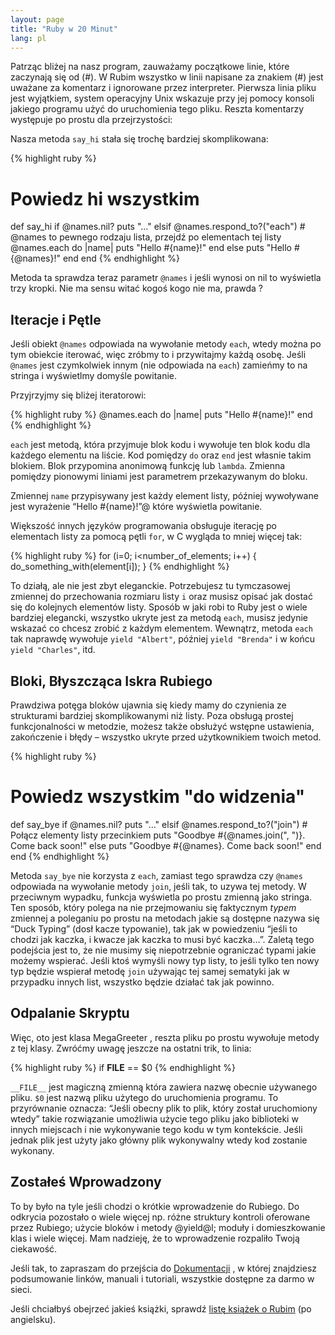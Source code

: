 ```yaml
---
layout: page
title: "Ruby w 20 Minut"
lang: pl
---
```


Patrząc bliżej na nasz program, zauważamy początkowe linie, które
zaczynają się od (#). W Rubim wszystko w linii napisane za znakiem (#)
jest uważane za komentarz i ignorowane przez interpreter. Pierwsza linia
pliku jest wyjątkiem, system operacyjny Unix wskazuje przy jej pomocy
konsoli jakiego programu użyć do uruchomienia tego pliku. Reszta
komentarzy występuje po prostu dla przejrzystości:

Nasza metoda `say_hi` stała się trochę bardziej skomplikowana:

{% highlight ruby %}
# Powiedz hi wszystkim
def say_hi
  if @names.nil?
    puts "..."
  elsif @names.respond_to?("each")
    # @names to pewnego rodzaju lista, przejdź po elementach tej listy
    @names.each do |name|
      puts "Hello #{name}!"
    end
  else
    puts "Hello #{@names}!"
  end
end
{% endhighlight %}

Metoda ta sprawdza teraz parametr `@names` i jeśli wynosi on nil to
wyświetla trzy kropki. Nie ma sensu witać kogoś kogo nie ma, prawda ?

## Iteracje i Pętle

Jeśli obiekt `@names` odpowiada na wywołanie metody `each`, wtedy można
po tym obiekcie iterować, więc zróbmy to i przywitajmy każdą osobę.
Jeśli `@names` jest czymkolwiek innym (nie odpowiada na `each`) zamieńmy
to na stringa i wyświetlmy domyśle powitanie.

Przyjrzyjmy się bliżej iteratorowi:

{% highlight ruby %}
@names.each do |name|
  puts "Hello #{name}!"
end
{% endhighlight %}

`each` jest metodą, która przyjmuje blok kodu i wywołuje ten blok kodu
dla każdego elementu na liście. Kod pomiędzy `do` oraz `end` jest
własnie takim blokiem. Blok przypomina anonimową funkcję lub `lambda`.
Zmienna pomiędzy pionowymi liniami jest parametrem przekazywanym do
bloku.

Zmiennej `name` przypisywany jest każdy element listy, później
wywoływane jest wyrażenie “Hello #\{name}!”@ które wyświetla powitanie.

Większość innych języków programowania obsługuje iterację po elementach
listy za pomocą pętli `for`, w C wygląda to mniej więcej tak:

{% highlight ruby %}
for (i=0; i<number_of_elements; i++)
{
  do_something_with(element[i]);
}
{% endhighlight %}

To działą, ale nie jest zbyt eleganckie. Potrzebujesz tu tymczasowej
zmiennej do przechowania rozmiaru listy `i` oraz musisz opisać jak
dostać się do kolejnych elementów listy. Sposób w jaki robi to Ruby jest
o wiele bardziej elegancki, wszystko ukryte jest za metodą `each`,
musisz jedynie wskazać co chcesz zrobić z każdym elementem. Wewnątrz,
metoda `each` tak naprawdę wywołuje `yield "Albert"`, później `yield
"Brenda"` i w końcu `yield "Charles"`, itd.

## Bloki, Błyszcząca Iskra Rubiego

Prawdziwa potęga bloków ujawnia się kiedy mamy do czynienia ze
strukturami bardziej skomplikowanymi niż listy. Poza obsługą prostej
funkcjonalności w metodzie, możesz także obsłużyć wstępne ustawienia,
zakończenie i błędy – wszystko ukryte przed użytkownikiem twoich metod.

{% highlight ruby %}
# Powiedz wszystkim "do widzenia"
def say_bye
  if @names.nil?
    puts "..."
  elsif @names.respond_to?("join")
    # Połącz elementy listy przecinkiem
    puts "Goodbye #{@names.join(", ")}.  Come back soon!"
  else
    puts "Goodbye #{@names}.  Come back soon!"
  end
end
{% endhighlight %}

Metoda `say_bye` nie korzysta z `each`, zamiast tego sprawdza czy
`@names` odpowiada na wywołanie metody `join`, jeśli tak, to uzywa tej
metody. W przeciwnym wypadku, funkcja wyświetla po prostu zmienną jako
stringa. Ten sposób, który polega na nie przejmowaniu się faktycznym
*typem* zmiennej a poleganiu po prostu na metodach jakie są dostępne
nazywa się “Duck Typing” (dosł kacze typowanie), tak jak w powiedzeniu
“jeśli to chodzi jak kaczka, i kwacze jak kaczka to musi być kaczka…”.
Zaletą tego podejścia jest to, że nie musimy się niepotrzebnie
ograniczać typami jakie możemy wspierać. Jeśli ktoś wymyśli nowy typ
listy, to jeśli tylko ten nowy typ będzie wspierał metodę `join`
używając tej samej sematyki jak w przypadku innych list, wszystko będzie
działać tak jak powinno.

## Odpalanie Skryptu

Więc, oto jest klasa MegaGreeter , reszta pliku po prostu wywołuje
metody z tej klasy. Zwróćmy uwagę jeszcze na ostatni trik, to linia:

{% highlight ruby %}
if __FILE__ == $0
{% endhighlight %}

`__FILE__` jest magiczną zmienną która zawiera nazwę obecnie używanego
pliku. `$0` jest nazwą pliku użytego do uruchomienia programu. To
przyrównanie oznacza: “Jeśli obecny plik to plik, który został
uruchomiony wtedy” takie rozwiązanie umożliwia użycie tego pliku jako
biblioteki w innych miejscach i nie wykonywanie tego kodu w tym
kontekście. Jeśli jednak plik jest użyty jako główny plik wykonywalny
wtedy kod zostanie wykonany.

## Zostałeś Wprowadzony

To by było na tyle jeśli chodzi o krótkie wprowadzenie do Rubiego. Do
odkrycia pozostało o wiele więcej np. różne struktury kontroli oferowane
przez Rubiego; użycie bloków i metody @yield@l; moduły i domieszkowanie
klas i wiele więcej. Mam nadzieję, że to wprowadzenie rozpaliło Twoją
ciekawość.

Jeśli tak, to zapraszam do przejścia do
[Dokumentacji](/pl/dokumentacja/) , w której znajdziesz podsumowanie
linków, manuali i tutoriali, wszystkie dostępne za darmo w sieci.

Jeśli chciałbyś obejrzeć jakieś książki, sprawdź [listę książek o
Rubim][1] (po angielsku).



[1]: /en/documentation/book-list/
